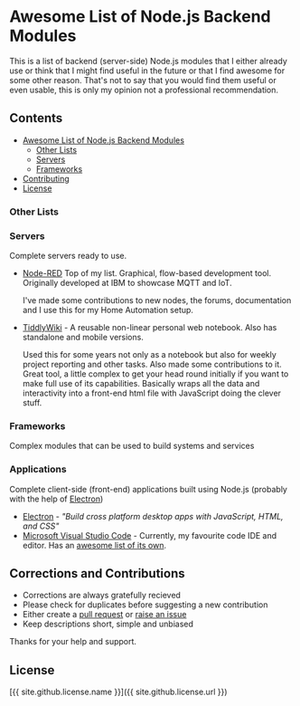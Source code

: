 # Awesome List of Node.js Backend Modules
This is a list of backend (server-side) Node.js modules that I either already use or think that I might find useful in the future or that 
I find awesome for some other reason. That's not to say that you would find them useful or even usable, this is only my opinion not a 
professional recommendation.

## Contents
- [Awesome List of Node.js Backend Modules](#awesome-list-of-nodejs-backend-modules)
  - [Other Lists](#other-lists)
  - [Servers](#servers)
  - [Frameworks](#frameworks)
- [Contributing](#corrections-and-contributions)
- [License](#license)

### Other Lists

### Servers
Complete servers ready to use.
- [Node-RED](https://nodered.org/)
  Top of my list. Graphical, flow-based development tool. Originally developed at IBM to showcase MQTT and IoT.
  
  I've made some contributions to new nodes, the forums, documentation and I use this for my Home Automation setup.

- [TiddlyWiki](http://tiddlywiki.com/) - A reusable non-linear personal web notebook. 
  Also has standalone and mobile versions.

  Used this for some years not only as a notebook but also for weekly project reporting and other tasks. Also made some contributions
  to it. Great tool, a little complex to get your head round initially if you want to make full use of its capabilities.
  Basically wraps all the data and interactivity into a front-end html file with JavaScript doing the clever stuff.

### Frameworks
Complex modules that can be used to build systems and services

### Applications
Complete client-side (front-end) applications built using Node.js (probably with the help of [Electron](https://electron.atom.io/))
- [Electron](https://electron.atom.io/) - *"Build cross platform desktop apps with JavaScript, HTML, and CSS"*
- [Microsoft Visual Studio Code](https://code.visualstudio.com/) - Currently, my favourite code IDE and editor. Has an [awesome list of its own](https://github.com/viatsko/awesome-vscode).

## Corrections and Contributions
- Corrections are always gratefully recieved
- Please check for duplicates before suggesting a new contribution
- Either create a [pull request](https://github.com/TotallyInformation/awesome-to-me/pulls) or [raise an issue](https://github.com/TotallyInformation/awesome-to-me/issues)
- Keep descriptions short, simple and unbiased

Thanks for your help and support.

## License
[{{ site.github.license.name }}]({{ site.github.license.url }})
